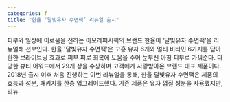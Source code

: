 ```yaml
---
categories: f
title: "한율 ‘달빛유자 수면팩’ 리뉴얼 출시"
---
```

피부와 일상에 이로움을 전하는 아모레퍼시픽의 브랜드 한율이 ‘달빛유자 수면팩’을 리뉴얼해 선보인다. 한율 &#39;달빛유자 수면팩&#39;은 고흥 유자 6개와 멀티 비타민 6가지를 담아 환한 브라이트닝 효과로 피부 피로 회복에 도움을 주어 눈부신 아침 피부로 가꿔준다. 다양한 뷰티 어워드에서 29개 상을 수상하며 고객에게 사랑받아온 브랜드 대표 제품이다. 2018년 출시 이후 처음 진행하는 이번 리뉴얼을 통해, 한율 달빛유자 수면팩은 제품의 효능과 성분, 패키지를 한층 업그레이드했다. 기존 제품은 유자 껍질 성분을 사용했지만, 리뉴